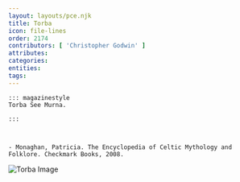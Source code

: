 ```yaml
---
layout: layouts/pce.njk
title: Torba
icon: file-lines
order: 2174
contributors: [ 'Christopher Godwin' ]
attributes:
categories:
entities:
tags:
---
```

``` tab [group1:Info]
::: magazinestyle
Torba See Murna.

:::
```
``` tab [group1:Attributes]
```
``` tab [group1:Entities]
```
``` tab [group1:Sources]
- Monaghan, Patricia. The Encyclopedia of Celtic Mythology and Folklore. Checkmark Books, 2008.
```
![Torba Image]([None])
